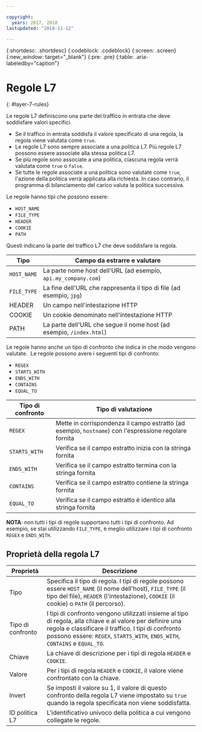 ```yaml
---

copyright:
  years: 2017, 2018
lastupdated: "2018-11-12"

---
```


{:shortdesc: .shortdesc}
{:codeblock: .codeblock}
{:screen: .screen}
{:new_window: target="_blank"}
{:pre: .pre}
{:table: .aria-labeledby="caption"}

# Regole L7
{: #layer-7-rules}

Le regole L7 definiscono una parte del traffico in entrata che deve soddisfare valori specifici.

* Se il traffico in entrata soddisfa il valore specificato di una regola, la regola viene valutata come `true`.
* Le regole L7 sono sempre associate a una politica L7. Più regole L7 possono essere associate alla stessa politica L7.
* Se più regole sono associate a una politica, ciascuna regola verrà valutata come `true` o `false`. 
* Se tutte le regole associate a una politica sono valutate come `true`, l'azione della politica verrà applicata alla richiesta. In caso contrario, il programma di bilanciamento del carico valuta la politica successiva.

Le regole hanno tipi che possono essere: 

* `HOST_NAME`
* `FILE_TYPE`
* `HEADER`
* `COOKIE`
* `PATH`

Questi indicano la parte del traffico L7 che deve soddisfare la regola.

Tipo      |  Campo da estrarre e valutare
----------| -----------------------
`HOST_NAME` | La parte nome host dell'URL (ad esempio, `api.my_company.com`)
`FILE_TYPE` | La fine dell'URL che rappresenta il tipo di file (ad esempio, `jpg`)
HEADER    | Un campo nell'intestazione HTTP
COOKIE    | Un cookie denominato nell'intestazione HTTP 
PATH      | La parte dell'URL che segue il nome host (ad esempio, `/index.html`)

Le regole hanno anche un tipo di confronto che indica in che modo vengono valutate. 
Le regole possono avere i seguenti tipi di confronto: 

* `REGEX`
* `STARTS_WITH`
* `ENDS_WITH`
* `CONTAINS`
* `EQUAL_TO`

Tipo di confronto |  Tipo di valutazione
----------------|---------------------
`REGEX`           |  Mette in corrispondenza il campo estratto (ad esempio, `hostname`) con l'espressione regolare fornita
`STARTS_WITH`     |  Verifica se il campo estratto inizia con la stringa fornita
`ENDS_WITH`       |  Verifica se il campo estratto termina con la stringa fornita
`CONTAINS`        |  Verifica se il campo estratto contiene la stringa fornita
`EQUAL_TO`        |  Verifica se il campo estratto è identico alla stringa fornita

**NOTA**: non tutti i tipi di regole supportano tutti i tipi di confronto. Ad esempio, se stai utilizzando `FILE_TYPE`, è meglio utilizzare i tipi di confronto `REGEX` e `ENDS_WITH`.

## Proprietà della regola L7

Proprietà  | Descrizione
------------- | -------------
Tipo | Specifica il tipo di regola. I tipi di regole possono essere `HOST_NAME` (il nome dell'host), `FILE_TYPE` (il tipo del file), `HEADER` (l'intestazione), `COOKIE` (il cookie) o `PATH` (il percorso).
Tipo di confronto | I tipi di confronto vengono utilizzati insieme al tipo di regola, alla chiave e al valore per definire una regola e classificare il traffico. I tipi di confronto possono essere: `REGEX`, `STARTS_WITH`, `ENDS_WITH`, `CONTAINS` e `EQUAL_TO`.
Chiave | La chiave di descrizione per i tipi di regola `HEADER` e `COOKIE`. 
Valore |  Per i tipi di regola `HEADER` e `COOKIE`, il valore viene confrontato con la chiave.
Invert | Se imposti il valore su 1, il valore di questo confronto della regola L7 viene impostato su `true` quando la regola specificata non viene soddisfatta.
ID politica L7 | L'identificativo univoco della politica a cui vengono collegate le regole.
